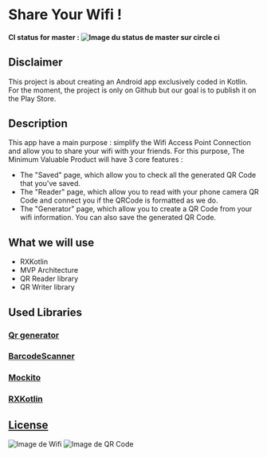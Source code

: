 # Share Your Wifi !
#### CI status for master : ![Image du status de master sur circle ci](https://circleci.com/gh/TufferyJordan/WifiQrCode/tree/master.png?style=shield&circle-token=0263721f1457026f4cefaec0d039fa71c78525b3)
## Disclaimer
This project is about creating an Android app exclusively coded in Kotlin. For the moment, the project is only on Github but our goal is to publish it on the Play Store.
## Description
This app have a main purpose : simplify the Wifi Access Point Connection and allow you to share your wifi with your friends.
For this purpose, The Minimum Valuable Product will have 3 core features :
* The "Saved" page, which allow you to check all the generated QR Code that you've saved.
* The "Reader" page, which allow you to read with your phone camera QR Code and connect you if the QRCode is formatted as we do.
* The "Generator" page, which allow you to create a QR Code from your wifi information. You can also save the generated QR Code.

## What we will use
* RXKotlin
* MVP Architecture
* QR Reader library
* QR Writer library

## Used Libraries
### [Qr generator](https://github.com/androidmads/QRGenerator)
### [BarcodeScanner](https://github.com/dm77/barcodescanner)
### [Mockito](https://github.com/mockito/mockito)
### [RXKotlin](https://github.com/ReactiveX/RxKotlin)

## [License](LICENSE)

![Image de Wifi](https://www.wi-fi.org/sites/default/files/images/logos/Wi-Fi-B-W.jpg) ![Image de QR Code](http://stonetestweb.azurewebsites.net/img.aspx?custid=1&username=public&codetype=QR&EClevel=0&data=sample)
